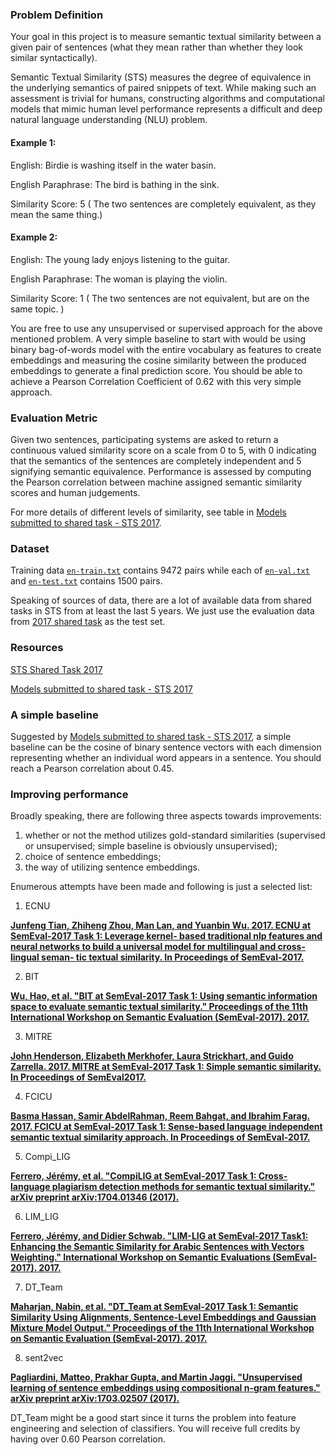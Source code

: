 ### Problem Definition

Your goal in this project is to measure semantic textual similarity between a given pair of sentences (what they mean rather than whether they look similar syntactically). 

Semantic Textual Similarity (STS) measures the degree of equivalence in the underlying semantics of paired
snippets of text. While making such an assessment is trivial for humans, constructing algorithms and
computational models that mimic human level performance represents a difficult and deep natural language
understanding (NLU) problem.


#### Example 1:

English: Birdie is washing itself in the water basin.

English Paraphrase: The bird is bathing in the sink.

Similarity Score: 5 ( The two sentences are completely equivalent, as they mean the same thing.)

#### Example 2:

English: The young lady enjoys listening to the guitar.

English Paraphrase: The woman is playing the violin.

Similarity Score: 1 ( The two sentences are not equivalent, but are on the same topic. )

You are free to use any unsupervised or supervised approach for the above mentioned problem. A very simple baseline to start with would be using binary bag-of-words model with the entire vocabulary as features to create embeddings and measuring the cosine similarity between the produced embeddings to generate a final prediction score. You should be able to achieve a Pearson Correlation Coefficient of 0.62 with this very simple approach. 

### Evaluation Metric
Given two sentences, participating systems are asked to return a continuous valued similarity score on a scale from
0 to 5, with 0 indicating that the semantics of the sentences are completely independent and 5 signifying semantic
equivalence. Performance is assessed by computing the Pearson correlation between machine assigned semantic
similarity scores and human judgements.

For more details of different levels of similarity, see table in [Models submitted to shared task - STS 2017](http://www.aclweb.org/anthology/S17-2001).

### Dataset
Training data [`en-train.txt`](../data/en-train-complete.txt) contains 9472 pairs while each of [`en-val.txt`](../data/en-val.txt) and [`en-test.txt`](../data/en-test.txt) contains 1500 pairs. 

Speaking of sources of data, there are a lot of available data from shared tasks in STS from at least the last 5 years. We just use the evaluation data from [2017 shared task](http://alt.qcri.org/semeval2017/task1/) as the test set.


### Resources

[STS Shared Task 2017](http://alt.qcri.org/semeval2017/task1/)

[Models submitted to shared task - STS 2017](http://www.aclweb.org/anthology/S17-2001)


### A simple baseline

Suggested by [Models submitted to shared task - STS 2017](http://www.aclweb.org/anthology/S17-2001), a simple baseline can be the cosine of binary sentence vectors with each dimension representing whether an individual word appears in a sentence. You should reach a Pearson correlation about 0.45.

### Improving performance

Broadly speaking, there are following three aspects towards improvements:

1. whether or not the method utilizes gold-standard similarities (supervised or unsupervised; simple baseline is obviously unsupervised);
2. choice of sentence embeddings;
3. the way of utilizing sentence embeddings.

Enumerous attempts have been made and following is just a selected list:


1. ECNU

**[Junfeng Tian, Zhiheng Zhou, Man Lan, and Yuanbin Wu. 2017. ECNU at SemEval-2017 Task 1: Leverage kernel- based traditional nlp features and neural networks to build a universal model for multilingual and cross-lingual seman- tic textual similarity. In Proceedings of SemEval-2017.](http://www.aclweb.org/anthology/S17-2028)**


2. BIT

 **[Wu, Hao, et al. "BIT at SemEval-2017 Task 1: Using semantic information space to evaluate semantic textual similarity." Proceedings of the 11th International Workshop on Semantic Evaluation (SemEval-2017). 2017.](http://www.aclweb.org/anthology/S17-2007)**


3. MITRE

 **[John Henderson, Elizabeth Merkhofer, Laura Strickhart, and
Guido Zarrella. 2017. MITRE at SemEval-2017 Task 1:
Simple semantic similarity. In Proceedings of SemEval2017.](http://www.aclweb.org/anthology/S17-2027)**



4. FCICU

 **[Basma Hassan, Samir AbdelRahman, Reem Bahgat, and Ibrahim Farag. 2017. FCICU at SemEval-2017 Task 1: Sense-based language independent semantic textual
similarity approach. In Proceedings of SemEval-2017.](http://www.aclweb.org/anthology/S17-2015)**

5. Compi_LIG

**[Ferrero, Jérémy, et al. "CompiLIG at SemEval-2017 Task 1: Cross-language plagiarism detection methods for semantic textual similarity." arXiv preprint arXiv:1704.01346 (2017).](https://arxiv.org/pdf/1704.01346.pdf)**


6. LIM_LIG
 
 **[Ferrero, Jérémy, and Didier Schwab. "LIM-LIG at SemEval-2017 Task1: Enhancing the Semantic Similarity for Arabic Sentences with Vectors Weighting." International Workshop on Semantic Evaluations (SemEval-2017). 2017.](https://hal.archives-ouvertes.fr/hal-01531255/)**

7. DT_Team

 **[Maharjan, Nabin, et al. "DT_Team at SemEval-2017 Task 1: Semantic Similarity Using Alignments, Sentence-Level Embeddings and Gaussian Mixture Model Output." Proceedings of the 11th International Workshop on Semantic Evaluation (SemEval-2017). 2017.](http://www.aclweb.org/anthology/S17-2014)**


8. sent2vec

 **[Pagliardini, Matteo, Prakhar Gupta, and Martin Jaggi. "Unsupervised learning of sentence embeddings using compositional n-gram features." arXiv preprint arXiv:1703.02507 (2017).](https://arxiv.org/abs/1703.02507)**
 
 DT_Team might be a good start since it turns the problem into feature engineering and selection of classifiers. You will receive full credits by having over 0.60 Pearson correlation.
